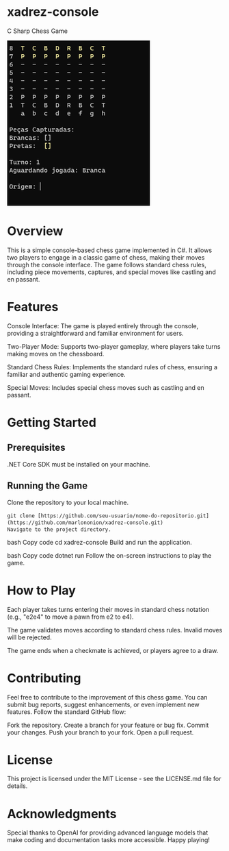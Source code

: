 # xadrez-console
C Sharp Chess Game

![img](https://github.com/marlononion/xadrez-console/blob/main/example.png)

# Overview
This is a simple console-based chess game implemented in C#. It allows two players to engage in a classic game of chess, making their moves through the console interface. The game follows standard chess rules, including piece movements, captures, and special moves like castling and en passant.

# Features
Console Interface: The game is played entirely through the console, providing a straightforward and familiar environment for users.

Two-Player Mode: Supports two-player gameplay, where players take turns making moves on the chessboard.

Standard Chess Rules: Implements the standard rules of chess, ensuring a familiar and authentic gaming experience.

Special Moves: Includes special chess moves such as castling and en passant.

# Getting Started
## Prerequisites
.NET Core SDK must be installed on your machine.
## Running the Game
Clone the repository to your local machine.

```
git clone [https://github.com/seu-usuario/nome-do-repositorio.git](https://github.com/marlononion/xadrez-console.git)
Navigate to the project directory.
```
bash
Copy code
cd xadrez-console
Build and run the application.

bash
Copy code
dotnet run
Follow the on-screen instructions to play the game.

# How to Play
Each player takes turns entering their moves in standard chess notation (e.g., "e2e4" to move a pawn from e2 to e4).

The game validates moves according to standard chess rules. Invalid moves will be rejected.

The game ends when a checkmate is achieved, or players agree to a draw.

# Contributing
Feel free to contribute to the improvement of this chess game. You can submit bug reports, suggest enhancements, or even implement new features. Follow the standard GitHub flow:

Fork the repository.
Create a branch for your feature or bug fix.
Commit your changes.
Push your branch to your fork.
Open a pull request.
# License
This project is licensed under the MIT License - see the LICENSE.md file for details.

# Acknowledgments
Special thanks to OpenAI for providing advanced language models that make coding and documentation tasks more accessible.
Happy playing!
